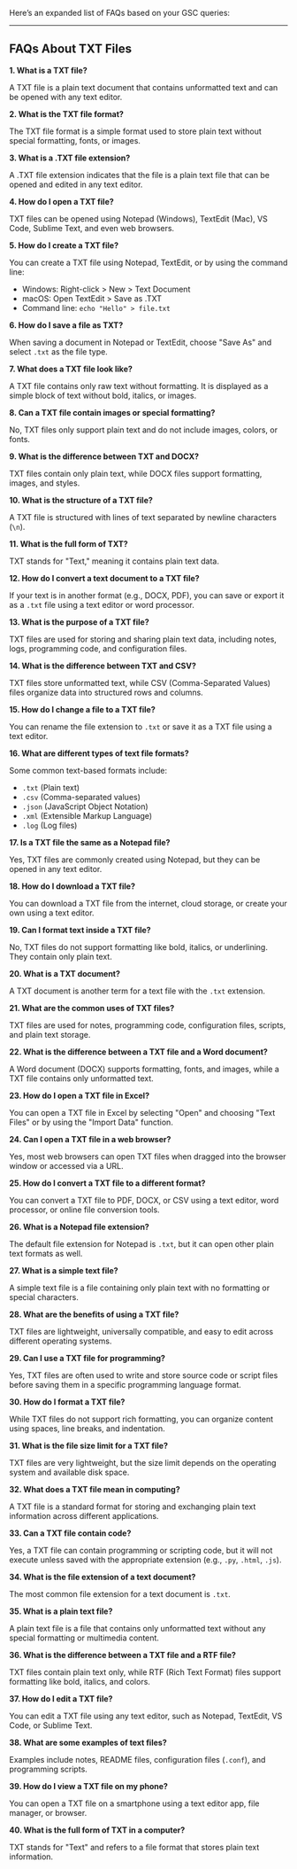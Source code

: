 Here’s an expanded list of FAQs based on your GSC queries:  

---

## FAQs About TXT Files

**1. What is a TXT file?**  

A TXT file is a plain text document that contains unformatted text and can be opened with any text editor.  

**2. What is the TXT file format?**  

The TXT file format is a simple format used to store plain text without special formatting, fonts, or images.  

**3. What is a .TXT file extension?**  

A .TXT file extension indicates that the file is a plain text file that can be opened and edited in any text editor.  

**4. How do I open a TXT file?**  

TXT files can be opened using Notepad (Windows), TextEdit (Mac), VS Code, Sublime Text, and even web browsers.  

**5. How do I create a TXT file?**  

You can create a TXT file using Notepad, TextEdit, or by using the command line:  
- Windows: Right-click > New > Text Document  
- macOS: Open TextEdit > Save as .TXT  
- Command line: `echo "Hello" > file.txt`  

**6. How do I save a file as TXT?**  

When saving a document in Notepad or TextEdit, choose "Save As" and select `.txt` as the file type.  

**7. What does a TXT file look like?**  

A TXT file contains only raw text without formatting. It is displayed as a simple block of text without bold, italics, or images.  

**8. Can a TXT file contain images or special formatting?**  

No, TXT files only support plain text and do not include images, colors, or fonts.  

**9. What is the difference between TXT and DOCX?**  

TXT files contain only plain text, while DOCX files support formatting, images, and styles.  

**10. What is the structure of a TXT file?**  

A TXT file is structured with lines of text separated by newline characters (`\n`).  

**11. What is the full form of TXT?**  

TXT stands for "Text," meaning it contains plain text data.  

**12. How do I convert a text document to a TXT file?**  

If your text is in another format (e.g., DOCX, PDF), you can save or export it as a `.txt` file using a text editor or word processor.  

**13. What is the purpose of a TXT file?**  

TXT files are used for storing and sharing plain text data, including notes, logs, programming code, and configuration files.  

**14. What is the difference between TXT and CSV?**  

TXT files store unformatted text, while CSV (Comma-Separated Values) files organize data into structured rows and columns.  

**15. How do I change a file to a TXT file?**  

You can rename the file extension to `.txt` or save it as a TXT file using a text editor.  

**16. What are different types of text file formats?**  

Some common text-based formats include:  
- `.txt` (Plain text)  
- `.csv` (Comma-separated values)  
- `.json` (JavaScript Object Notation)  
- `.xml` (Extensible Markup Language)  
- `.log` (Log files)  

**17. Is a TXT file the same as a Notepad file?**  

Yes, TXT files are commonly created using Notepad, but they can be opened in any text editor.  

**18. How do I download a TXT file?**  

You can download a TXT file from the internet, cloud storage, or create your own using a text editor.  

**19. Can I format text inside a TXT file?**  

No, TXT files do not support formatting like bold, italics, or underlining. They contain only plain text.  

**20. What is a TXT document?**  

A TXT document is another term for a text file with the `.txt` extension.  

**21. What are the common uses of TXT files?**  

TXT files are used for notes, programming code, configuration files, scripts, and plain text storage.  

**22. What is the difference between a TXT file and a Word document?**  

A Word document (DOCX) supports formatting, fonts, and images, while a TXT file contains only unformatted text.  

**23. How do I open a TXT file in Excel?**  

You can open a TXT file in Excel by selecting "Open" and choosing "Text Files" or by using the "Import Data" function.  

**24. Can I open a TXT file in a web browser?**  

Yes, most web browsers can open TXT files when dragged into the browser window or accessed via a URL.  

**25. How do I convert a TXT file to a different format?**  

You can convert a TXT file to PDF, DOCX, or CSV using a text editor, word processor, or online file conversion tools.  

**26. What is a Notepad file extension?**  

The default file extension for Notepad is `.txt`, but it can open other plain text formats as well.  

**27. What is a simple text file?**  

A simple text file is a file containing only plain text with no formatting or special characters.  

**28. What are the benefits of using a TXT file?**  

TXT files are lightweight, universally compatible, and easy to edit across different operating systems.  

**29. Can I use a TXT file for programming?**  

Yes, TXT files are often used to write and store source code or script files before saving them in a specific programming language format.  

**30. How do I format a TXT file?**  

While TXT files do not support rich formatting, you can organize content using spaces, line breaks, and indentation.  

**31. What is the file size limit for a TXT file?**  

TXT files are very lightweight, but the size limit depends on the operating system and available disk space.  

**32. What does a TXT file mean in computing?**  

A TXT file is a standard format for storing and exchanging plain text information across different applications.  

**33. Can a TXT file contain code?**  

Yes, a TXT file can contain programming or scripting code, but it will not execute unless saved with the appropriate extension (e.g., `.py`, `.html`, `.js`).  

**34. What is the file extension of a text document?**  

The most common file extension for a text document is `.txt`.  

**35. What is a plain text file?**  

A plain text file is a file that contains only unformatted text without any special formatting or multimedia content.  

**36. What is the difference between a TXT file and a RTF file?**  

TXT files contain plain text only, while RTF (Rich Text Format) files support formatting like bold, italics, and colors.  

**37. How do I edit a TXT file?**  

You can edit a TXT file using any text editor, such as Notepad, TextEdit, VS Code, or Sublime Text.  

**38. What are some examples of text files?**  

Examples include notes, README files, configuration files (`.conf`), and programming scripts.  

**39. How do I view a TXT file on my phone?**  

You can open a TXT file on a smartphone using a text editor app, file manager, or browser.  

**40. What is the full form of TXT in a computer?**  

TXT stands for "Text" and refers to a file format that stores plain text information.  

